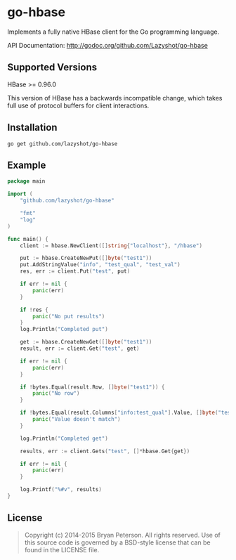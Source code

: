 go-hbase
========

Implements a fully native HBase client for the Go programming language.

API Documentation: http://godoc.org/github.com/Lazyshot/go-hbase

Supported Versions
------------------

HBase >= 0.96.0 

This version of HBase has a backwards incompatible change, which takes full use of protocol buffers for client interactions.

Installation
------------

    go get github.com/lazyshot/go-hbase


Example
-------


```go
package main

import (
	"github.com/lazyshot/go-hbase"

	"fmt"
	"log"
)

func main() {
	client := hbase.NewClient([]string{"localhost"}, "/hbase")

	put := hbase.CreateNewPut([]byte("test1"))
	put.AddStringValue("info", "test_qual", "test_val")
	res, err := client.Put("test", put)

	if err != nil {
		panic(err)
	}

	if !res {
		panic("No put results")
	}
	log.Println("Completed put")

	get := hbase.CreateNewGet([]byte("test1"))
	result, err := client.Get("test", get)

	if err != nil {
		panic(err)
	}

	if !bytes.Equal(result.Row, []byte("test1")) {
		panic("No row")
	}

	if !bytes.Equal(result.Columns["info:test_qual"].Value, []byte("test_val")) {
		panic("Value doesn't match")
	}

	log.Println("Completed get")

	results, err := client.Gets("test", []*hbase.Get{get})

	if err != nil {
		panic(err)
	}

	log.Printf("%#v", results)
}
```

License
-------

> Copyright (c) 2014-2015 Bryan Peterson. All rights reserved.
> Use of this source code is governed by a BSD-style
> license that can be found in the LICENSE file.